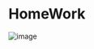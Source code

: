 # HomeWork

![image](https://user-images.githubusercontent.com/93468583/175783708-ec3f5494-3ccd-4007-b8ca-4edc03939ced.png)


